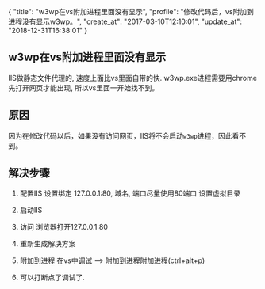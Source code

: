 {
  "title": "w3wp在vs附加进程里面没有显示",
  "profile": "修改代码后，vs附加到进程没有显示w3wp。",
  "create_at": "2017-03-10T12:10:01",
  "update_at": "2018-12-31T16:38:01"
}
## w3wp在vs附加进程里面没有显示
IIS做静态文件代理的, 速度上面比vs里面自带的快.
w3wp.exe进程需要用chrome先打开网页才能出现, 所以vs里面一开始找不到。

## 原因
因为在修改代码以后，如果没有访问网页，IIS将不会启动`w3wp`进程，因此看不到。

## 解决步骤

1. 配置IIS
设置绑定
127.0.0.1:80, 域名, 端口尽量使用80端口
设置虚拟目录

2. 启动IIS

3. 访问
浏览器打开127.0.0.1:80

4. 重新生成解决方案

5. 附加到进程
在vs中调试 --> 附加到进程附加进程(ctrl+alt+p)

6. 可以打断点了调试了.
